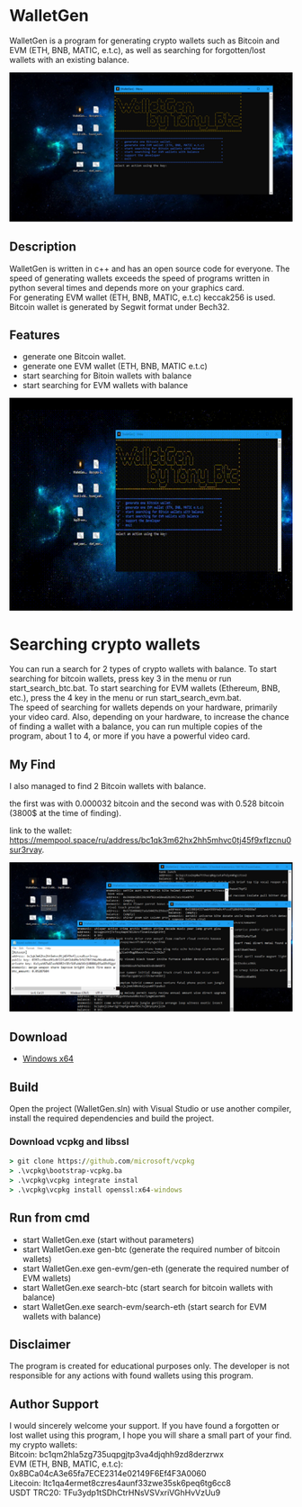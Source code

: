 # WalletGen

WalletGen is a program for generating crypto wallets such as Bitcoin and EVM (ETH, BNB, MATIC, e.t.c), 
as well as searching for forgotten/lost wallets with an existing balance. 

<p align="left">
    <img src="/assets/menu.png" />
</p>

## Description

WalletGen is written in c++ and has an open source code for everyone. The speed of generating wallets exceeds the speed of programs written in python several times and depends more on your graphics card. \
For generating EVM wallet (ETH, BNB, MATIC, e.t.c) keccak256 is used. Bitcoin wallet is generated by Segwit format under Bech32.

## Features

 - generate one Bitcoin wallet.
 - generate one EVM wallet (ETH, BNB, MATIC e.t.c)
 - start searching for Bitoin wallets with balance
 - start searching for EVM wallets with balance

![video gif](/assets/walletgen.gif)

# Searching crypto wallets
You can run a search for 2 types of crypto wallets with balance. 
To start searching for bitcoin wallets, press key 3 in the menu or run start_search_btc.bat. 
To start searching for EVM wallets (Ethereum, BNB, etc.), press the 4 key in the menu or run start_search_evm.bat. \
The speed of searching for wallets depends on your hardware, primarily your video card. Also, depending on your hardware, to increase the chance of finding a wallet with a balance, you can run multiple copies of the program, about 1 to 4, or more if you have a powerful video card.

## My Find
I also managed to find 2 Bitcoin wallets with balance. 

the first was with 0.000032 bitcoin and the second was with 0.528 bitcoin (3800$ at the time of finding). 

link to the wallet: https://mempool.space/ru/address/bc1qk3m62hx2hh5mhvc0tj45f9xflzcnu0sur3rvay.

<p align="left">
    <img src="/assets/found_wallet.png" />
</p>


## Download
 - [Windows x64](../../releases)

## Build

Open the project (WalletGen.sln) with Visual Studio or use another compiler, install the required dependencies and build the project.

### Download vcpkg and libssl

```cmd
> git clone https://github.com/microsoft/vcpkg
> .\vcpkg\bootstrap-vcpkg.ba
> .\vcpkg\vcpkg integrate instal
> .\vcpkg\vcpkg install openssl:x64-windows
```

## Run from cmd

 - start WalletGen.exe (start without parameters)
 - start WalletGen.exe gen-btc <number> (generate the required number of bitcoin wallets)
 - start WalletGen.exe gen-evm/gen-eth <number> (generate the required number of EVM wallets)
 - start WalletGen.exe search-btc (start search for bitcoin wallets with balance)
 - start WalletGen.exe search-evm/search-eth (start search for EVM wallets with balance)

## Disclaimer
The program is created for educational purposes only. The developer is not responsible for any actions with found wallets using this program.

## Author Support
I would sincerely welcome your support. If you have found a forgotten or lost wallet using this program, I hope you will share a small part of your find.
my crypto wallets: \
Bitcoin: bc1qm2hla5zg735uqpgjtp3va4djqhh9zd8derzrwx \
EVM (ETH, BNB, MATIC, e.t.c): 0x8BCa04cA3e65fa7ECE2314e02149F6Ef4F3A0060 \
Litecoin: ltc1qa4ermet8czres4aunf33zwe35sk6peq6tg6cc8 \
USDT TRC20: TFu3ydp1tSDhCtrHNsVSVxriVGhHvVzUu9
